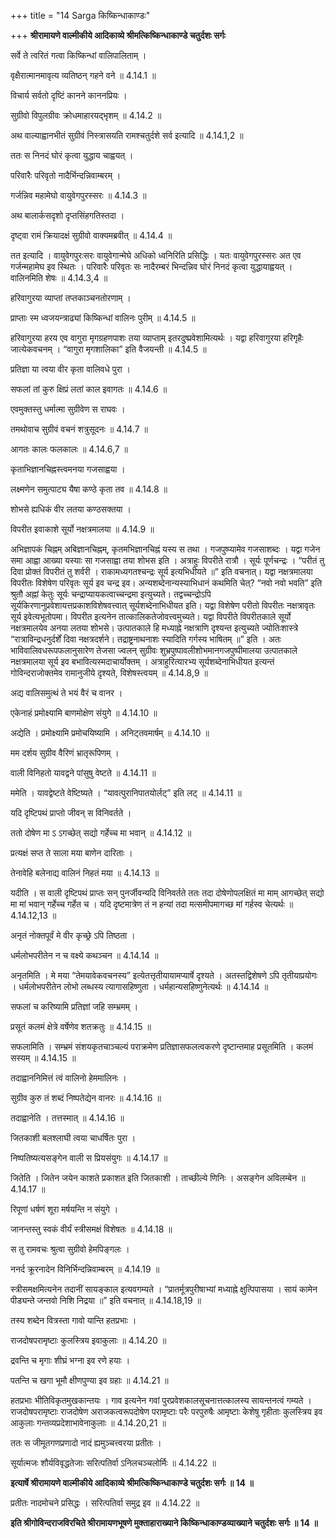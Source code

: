 +++
title = "14 Sarga किष्किन्धाकाण्डः"

+++
**श्रीरामायणे वाल्मीकीये आदिकाव्ये श्रीमत्किष्किन्धाकाण्डे चतुर्दशः सर्गः**

सर्वे ते त्वरितं गत्वा किष्किन्धां वालिपालिताम् ।

वृक्षैरात्मानमावृत्य व्यतिष्ठन् गहने वने ॥ 4.14.1 ॥

विचार्य सर्वतो दृष्टिं कानने काननप्रियः ।

सुग्रीवो विपुलग्रीवः क्रोधमाहारयद्भृशम् ॥ 4.14.2 ॥

अथ वाल्याह्वानभीतं सुग्रीवं निस्त्रासयति रामश्चतुर्दशे सर्व इत्यादि ॥ 4.14.1,2 ॥

ततः स निनदं घोरं कृत्वा युद्धाय चाह्वयत् ।

परिवारैः परिवृतो नादैर्भिन्दन्निवाम्बरम् ।

गर्जन्निव महामेघो वायुवेगपुरस्सरः ॥ 4.14.3 ॥

अथ बालार्कसदृशो दृप्तसिंहगतिस्तदा ।

दृष्ट्वा रामं क्रियादक्षं सुग्रीवो वाक्यमब्रवीत् ॥ 4.14.4 ॥

तत इत्यादि । वायुवेगपुरःसरः वायुवेगान्मेघे अधिको ध्वनिरिति प्रसिद्धिः । यतः वायुवेगपुरस्सरः अत एव गर्जन्महामेघ इव स्थितः । परिवारैः परिवृतः सः नादैरम्बरं भिन्दन्निव घोरं निनदं कृत्वा युद्धायाह्वयत् । वालिनमिति शेषः ॥ 4.14.3,4 ॥

हरिवागुरया व्याप्तां तप्तकाञ्चनतोरणाम् ।

प्राप्ताः स्म ध्वजयन्त्राढ्यां किष्किन्धां वालिनः पुरीम् ॥ 4.14.5 ॥

हरिवागुरया हरय एव वागुरा मृगग्रहणपाशः तया व्याप्ताम् इतरदुष्प्रवेशामित्यर्थः । यद्वा हरिवागुरया हरिगृहैः जात्येकवचनम् । “वागुरा मृगशालिका” इति वैजयन्ती ॥ 4.14.5 ॥

प्रतिज्ञा या त्वया वीर कृता वालिवधे पुरा ।

सफलां तां कुरु क्षिप्रं लतां काल इवागतः ॥ 4.14.6 ॥

एवमुक्तस्तु धर्मात्मा सुग्रीवेण स राघवः ।

तमथोवाच सुग्रीवं वचनं शत्रुसूदनः ॥ 4.14.7 ॥

आगतः कालः फलकालः ॥ 4.14.6,7 ॥

कृताभिज्ञानचिह्नस्त्वमनया गजसाह्वया ।

लक्ष्मणेन समुत्पाट्य यैषा कण्ठे कृता तव ॥ 4.14.8 ॥

शोभसे ह्यधिकं वीर लतया कण्ठसक्तया ।

विपरीत इवाकाशे सूर्यो नक्षत्रमालया ॥ 4.14.9 ॥

अभिज्ञापकं चिह्नम् अबिज्ञानचिह्नम्, कृतमभिज्ञानचिह्नं यस्य स तथा । गजपुष्प्यामेव गजसाशब्दः । यद्वा गजेन समा आह्वा आख्या यस्याः सा गजसाह्वा तया शोभस इति । अत्राहुः विपरीते रात्रौ । सूर्यः पूर्णचन्द्रः । “परीतं तु दिवा प्रोक्तं विपरीतं तु शर्वरी । राकामध्यगतश्चन्द्रः सूर्य इत्यभिधीयते ॥” इति वचनात्। यद्वा नक्षत्रमालया विपरीतः विशेषेण परिवृतः सूर्य इव चन्द्र इव। अन्यशब्देनान्यस्याभिधानं कथमिति चेत्? “नवो नवो भवति” इति श्रुतौ अह्नां केतुः सूर्यः चन्द्राप्यायकत्वाच्चन्द्रमा इत्युच्यते। तद्वच्चन्द्रोऽपि सूर्यकिरणानुप्रवेशायत्तप्रकाशविशेषवत्त्वात् सूर्यशब्देनाभिधीयत इति। यद्वा विशेषेण परीतो विपरीतः नक्षत्रावृतः सूर्य इवेत्यभूतोपमा। विपरीत इत्यनेन तात्कालिकतेजोवत्त्वमुच्यते। यद्वा विपरीते विपरीतकाले सूर्यो नक्षत्रमालयेव अनया लतया शोभसे। उत्पातकाले हि मध्याह्ने नक्षत्राणि दृश्यन्त इत्युच्यते ज्योतिःशास्त्रे “रात्राविन्द्रधनुर्दर्शें दिवा नक्षत्रदर्शने। तद्राष्ट्रनाथनाशः स्यादिति गर्गस्य भाषितम् ॥” इति । अतः भाविवालिवधरूपफलानुसारेण तेजसा ज्वलन् सुग्रीवः शुभ्रपुष्पावलीशोभमानगजपुष्पीमालया उत्पातकाले नक्षत्रमालया सूर्य इव बभावित्यस्मदाचार्योक्तम् । अत्राहुरित्यारभ्य सूर्यशब्देनाभिधीयत इत्यन्तं गोविन्दराजोक्तमेव रामानुजीये दृश्यते, विशेषस्त्वयम् ॥ 4.14.8,9 ॥

अद्य वालिसमुत्थं ते भयं वैरं च वानर ।

एकेनाहं प्रमोक्ष्यामि बाणमोक्षेण संयुगे ॥ 4.14.10 ॥

अद्येति । प्रमोक्ष्यामि प्रमोचयिष्यामि । अनिट्तवमार्षम् ॥ 4.14.10 ॥

मम दर्शय सुग्रीव वैरिणं भ्रातृरूपिणम् ।

वाली विनिहतो यावद्वने पांसुषु वेष्टते ॥ 4.14.11 ॥

ममेति । यावद्वेष्टते वेष्टिष्यते । “यावत्पुरानिपातयोर्लट्” इति लट् ॥ 4.14.11 ॥

यदि दृष्टिपथं प्राप्तो जीवन् स विनिवर्तते ।

ततो दोषेण मा ऽ ऽगच्छेत् सद्यो गर्हेच्च मा भवान् ॥ 4.14.12 ॥

प्रत्यक्षं सप्त ते साला मया बाणेन दारिताः ।

तेनावेहि बलेनाद्य वालिनं निहतं मया ॥ 4.14.13 ॥

यदीति । स वाली दृष्टिपथं प्राप्तः सन् पुनर्जीवन्यदि विनिवर्तते ततः तदा दोषेणोपलक्षितं मा माम् आगच्छेत् सद्यो मा मां भवान् गर्हेच्च गर्हेत च । यदि दृष्टमात्रेण तं न हन्यां तदा मत्समीपमागच्छ मां गर्हस्व चेत्यर्थः ॥ 4.14.12,13 ॥

अनृतं नोक्तपूर्वं मे वीर कृच्छ्रे ऽपि तिष्ठता ।

धर्मलोभपरीतेन न च वक्ष्ये कथञ्चन ॥ 4.14.14 ॥

अनृतमिति । मे मया “तेमयावेकवचनस्य” इत्येतत्तृतीयायामप्यार्षे दृश्यते । अतस्तद्विशेषणे ऽपि तृतीयाप्रयोगः । धर्मलोभपरीतेन लोभो लब्धस्य त्यागासहिष्णुता । धर्महान्यसहिष्णुनेत्यर्थः ॥ 4.14.14 ॥

सफलां च करिष्यामि प्रतिज्ञां जहि सम्भ्रमम् ।

प्रसूतं कलमं क्षेत्रे वर्षेणेव शतक्रतुः ॥ 4.14.15 ॥

सफलामिति । सम्भ्रमं संशयकृतचाञ्चल्यं पराक्रमेण प्रतिज्ञासफलत्वकरणे दृष्टान्तमाह प्रसूतमिति । कलमं सस्यम् ॥ 4.14.15 ॥

तदाह्वाननिमित्तं त्वं वालिनो हेममालिनः ।

सुग्रीव कुरु तं शब्दं निष्पतेद्येन वानरः ॥ 4.14.16 ॥

तदाह्वानेति । तत्तस्मात् ॥ 4.14.16 ॥

जितकाशी बलश्लाघी त्वया चाधर्षितः पुरा ।

निष्पतिष्यत्यसङ्गेन वाली स प्रियसंयुगः ॥ 4.14.17 ॥

जितेति । जितेन जयेन काशते प्रकाशत इति जितकाशी । ताच्छील्ये णिनिः । असङ्गेन अविलम्बेन ॥ 4.14.17 ॥

रिपूणां धर्षणं शूरा मर्षयन्ति न संयुगे ।

जानन्तस्तु स्वकं वीर्यं स्त्रीसमक्षं विशेषतः ॥ 4.14.18 ॥

स तु रामवचः श्रुत्वा सुग्रीवो हेमपिङ्गलः ।

ननर्द क्रूरनादेन विनिर्भिन्दन्निवाम्बरम् ॥ 4.14.19 ॥

स्त्रीसमक्षमित्यनेन तदानीं सायङ्काल इत्यवगम्यते । “प्रातर्मूत्रपुरीषाभ्यां मध्याह्ने क्षुत्पिपासया । सायं कामेन पीड्यन्ते जन्तवो निशि निद्रया ॥” इति वचनात् ॥ 4.14.18,19 ॥

तस्य शब्देन वित्रस्ता गावो यान्ति हतप्रभाः ।

राजदोषपरामृष्टाः कुलस्त्रिय इवाकुलाः ॥ 4.14.20 ॥

द्रवन्ति च मृगाः शीघ्रं भग्ना इव रणे हयाः ।

पतन्ति च खगा भूमौ क्षीणपुण्या इव ग्रहाः ॥ 4.14.21 ॥

हतप्रभाः भीतिविकृतमुखकान्तयः । गाव इत्यनेन गवां पुरप्रवेशकालसूचनात्तत्कालस्य सायन्तनत्वं गम्यते । राजदोषपरामृष्टाः राजदोषेण अराजकत्वरूपदोषेण परामृष्टाः परैः परपुरुषैः आमृष्टाः केशेषु गृहीताः कुलस्त्रिय इव आकुलाः गन्तव्यप्रदेशाभावेनाकुलाः ॥ 4.14.20,21 ॥

ततः स जीमूतगणप्रणादो नादं ह्यमुञ्चत्त्वरया प्रतीतः ।

सूर्यात्मजः शौर्यविवृद्धतेजाः सरित्पतिर्वा ऽनिलचञ्चलोर्मिः ॥ 4.14.22 ॥

**इत्यार्षे श्रीरामायणे वाल्मीकीये आदिकाव्ये श्रीमत्किष्किन्धाकाण्डे चतुर्दशः सर्गः ॥ 14 ॥**

प्रतीतः नादमोचने प्रसिद्धः । सरित्पतिर्वा समुद्र इव ॥ 4.14.22 ॥

**इति श्रीगोविन्दराजविरचिते श्रीरामायणभूषणे मुक्ताहाराख्याने किष्किन्धाकाण्डव्याख्याने चतुर्दशः सर्गः ॥ 14 ॥**
